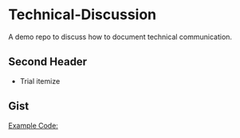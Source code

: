# Technical-Discussion
A demo repo to discuss how to document technical communication.

## Second Header
* Trial itemize

## Gist
[Example Code:](https://gist.github.com/Samia1117/16be3d62bb604266d1b38063e8410dd0)
